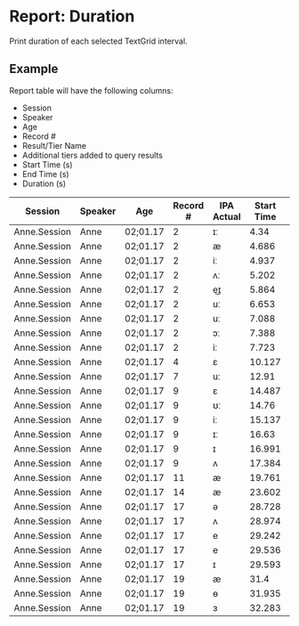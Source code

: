 # Report: Duration

Print duration of each selected TextGrid interval.

## Example

Report table will have the following columns:

 * Session
 * Speaker
 * Age
 * Record #
 * Result/Tier Name
 * Additional tiers added to query results
 * Start Time (s)
 * End Time (s)
 * Duration (s)

| Session | Speaker | Age | Record # | IPA Actual | Start Time | End Time | Duration |
| --- | --- | --- | --- | --- | --- | --- | --- |
| Anne.Session | Anne | 02;01.17 | 2 | ɪː | 4.34 | 4.583 | 0.242 |
| Anne.Session | Anne | 02;01.17 | 2 | æ | 4.686 | 4.844 | 0.158 |
| Anne.Session | Anne | 02;01.17 | 2 | iː | 4.937 | 5.106 | 0.169 |
| Anne.Session | Anne | 02;01.17 | 2 | ʌː | 5.202 | 5.664 | 0.462 |
| Anne.Session | Anne | 02;01.17 | 2 | e͜ɪ | 5.864 | 6.157 | 0.292 |
| Anne.Session | Anne | 02;01.17 | 2 | uː | 6.653 | 7.026 | 0.373 |
| Anne.Session | Anne | 02;01.17 | 2 | uː | 7.088 | 7.307 | 0.219 |
| Anne.Session | Anne | 02;01.17 | 2 | ɔː | 7.388 | 7.665 | 0.277 |
| Anne.Session | Anne | 02;01.17 | 2 | iː | 7.723 | 7.927 | 0.204 |
| Anne.Session | Anne | 02;01.17 | 4 | ɛ | 10.127 | 10.297 | 0.17 |
| Anne.Session | Anne | 02;01.17 | 7 | uː | 12.91 | 13.097 | 0.187 |
| Anne.Session | Anne | 02;01.17 | 9 | ɛ | 14.487 | 14.76 | 0.273 |
| Anne.Session | Anne | 02;01.17 | 9 | ʊː | 14.76 | 15.027 | 0.267 |
| Anne.Session | Anne | 02;01.17 | 9 | iː | 15.137 | 15.413 | 0.276 |
| Anne.Session | Anne | 02;01.17 | 9 | ɪː | 16.63 | 16.945 | 0.316 |
| Anne.Session | Anne | 02;01.17 | 9 | ɪ | 16.991 | 17.209 | 0.218 |
| Anne.Session | Anne | 02;01.17 | 9 | ʌ | 17.384 | 17.54 | 0.156 |
| Anne.Session | Anne | 02;01.17 | 11 | æ | 19.761 | 19.976 | 0.215 |
| Anne.Session | Anne | 02;01.17 | 14 | æ | 23.602 | 23.86 | 0.257 |
| Anne.Session | Anne | 02;01.17 | 17 | ə | 28.728 | 28.862 | 0.134 |
| Anne.Session | Anne | 02;01.17 | 17 | ʌ | 28.974 | 29.167 | 0.193 |
| Anne.Session | Anne | 02;01.17 | 17 | e | 29.242 | 29.402 | 0.16 |
| Anne.Session | Anne | 02;01.17 | 17 | e | 29.536 | 29.593 | 0.056 |
| Anne.Session | Anne | 02;01.17 | 17 | ɪ | 29.593 | 29.81 | 0.218 |
| Anne.Session | Anne | 02;01.17 | 19 | æ | 31.4 | 31.506 | 0.106 |
| Anne.Session | Anne | 02;01.17 | 19 | ɵ | 31.935 | 32.067 | 0.132 |
| Anne.Session | Anne | 02;01.17 | 19 | ɜ | 32.283 | 32.449 | 0.165 |

